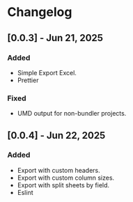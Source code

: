 # Changelog

## [0.0.3] - Jun 21, 2025

### Added

- Simple Export Excel.
- Prettier

### Fixed

- UMD output for non-bundler projects.

## [0.0.4] - Jun 22, 2025

### Added

- Export with custom headers.
- Export with custom column sizes.
- Export with split sheets by field.
- Eslint
